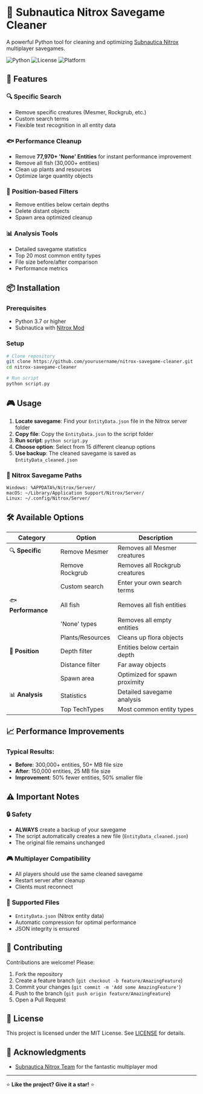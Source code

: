 # 🌊 Subnautica Nitrox Savegame Cleaner

A powerful Python tool for cleaning and optimizing [Subnautica Nitrox](https://github.com/SubnauticaNitrox/Nitrox) multiplayer savegames.

![Python](https://img.shields.io/badge/python-3.7+-blue.svg)
![License](https://img.shields.io/badge/license-MIT-green.svg)
![Platform](https://img.shields.io/badge/platform-Windows%20%7C%20macOS%20%7C%20Linux-lightgrey.svg)

## 🚀 Features

### 🔍 **Specific Search**

- Remove specific creatures (Mesmer, Rockgrub, etc.)
- Custom search terms
- Flexible text recognition in all entity data

### 🐟 **Performance Cleanup**

- Remove **77,970+ 'None' Entities** for instant performance improvement
- Remove all fish (30,000+ entities)
- Clean up plants and resources
- Optimize large quantity objects

### 📍 **Position-based Filters**

- Remove entities below certain depths
- Delete distant objects
- Spawn area optimized cleanup

### 📊 **Analysis Tools**

- Detailed savegame statistics
- Top 20 most common entity types
- File size before/after comparison
- Performance metrics

## 📦 Installation

### Prerequisites

- Python 3.7 or higher
- Subnautica with [Nitrox Mod](https://github.com/SubnauticaNitrox/Nitrox)

### Setup

```bash
# Clone repository
git clone https://github.com/yourusername/nitrox-savegame-cleaner.git
cd nitrox-savegame-cleaner

# Run script
python script.py
```

## 🎮 Usage

1. **Locate savegame**: Find your `EntityData.json` file in the Nitrox server folder
2. **Copy file**: Copy the `EntityData.json` to the script folder
3. **Run script**: `python script.py`
4. **Choose option**: Select from 15 different cleanup options
5. **Use backup**: The cleaned savegame is saved as `EntityData_cleaned.json`

### 📂 Nitrox Savegame Paths

```
Windows: %APPDATA%/Nitrox/Server/
macOS: ~/Library/Application Support/Nitrox/Server/
Linux: ~/.config/Nitrox/Server/
```

## 🛠️ Available Options

| Category           | Option           | Description                    |
| ------------------ | ---------------- | ------------------------------ |
| 🔍 **Specific**    | Remove Mesmer    | Removes all Mesmer creatures   |
|                    | Remove Rockgrub  | Removes all Rockgrub creatures |
|                    | Custom search    | Enter your own search terms    |
| 🐟 **Performance** | All fish         | Removes all fish entities      |
|                    | 'None' types     | Removes all empty entities     |
|                    | Plants/Resources | Cleans up flora objects        |
| 📍 **Position**    | Depth filter     | Entities below certain depth   |
|                    | Distance filter  | Far away objects               |
|                    | Spawn area       | Optimized for spawn proximity  |
| 📊 **Analysis**    | Statistics       | Detailed savegame analysis     |
|                    | Top TechTypes    | Most common entity types       |

## 📈 Performance Improvements

### Typical Results:

- **Before**: 300,000+ entities, 50+ MB file size
- **After**: 150,000 entities, 25 MB file size
- **Improvement**: 50% fewer entities, 50% smaller file

## ⚠️ Important Notes

### 🔒 **Safety**

- **ALWAYS** create a backup of your savegame
- The script automatically creates a new file (`EntityData_cleaned.json`)
- The original file remains unchanged

### 🎮 **Multiplayer Compatibility**

- All players should use the same cleaned savegame
- Restart server after cleanup
- Clients must reconnect

### 📁 **Supported Files**

- `EntityData.json` (Nitrox entity data)
- Automatic compression for optimal performance
- JSON integrity is ensured

## 🤝 Contributing

Contributions are welcome! Please:

1. Fork the repository
2. Create a feature branch (`git checkout -b feature/AmazingFeature`)
3. Commit your changes (`git commit -m 'Add some AmazingFeature'`)
4. Push to the branch (`git push origin feature/AmazingFeature`)
5. Open a Pull Request

## 📝 License

This project is licensed under the MIT License. See [LICENSE](LICENSE) for details.

## 🙏 Acknowledgments

- [Subnautica Nitrox Team](https://github.com/SubnauticaNitrox/Nitrox) for the fantastic multiplayer mod

---

⭐ **Like the project? Give it a star!** ⭐
